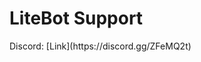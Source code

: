 <!DOCTYPE html>
<html>
<body>
<h1>LiteBot Support</h1>
<p>Discord: [Link](https://discord.gg/ZFeMQ2t)</p>
</body>
</html>